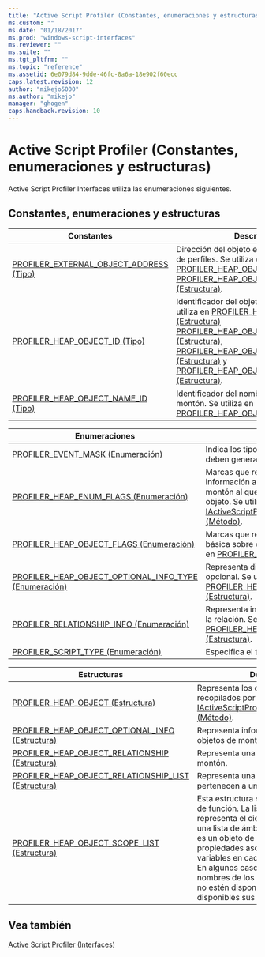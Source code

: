 ```yaml
---
title: "Active Script Profiler (Constantes, enumeraciones y estructuras) | Microsoft Docs"
ms.custom: ""
ms.date: "01/18/2017"
ms.prod: "windows-script-interfaces"
ms.reviewer: ""
ms.suite: ""
ms.tgt_pltfrm: ""
ms.topic: "reference"
ms.assetid: 6e079d84-9dde-46fc-8a6a-18e902f60ecc
caps.latest.revision: 12
author: "mikejo5000"
ms.author: "mikejo"
manager: "ghogen"
caps.handback.revision: 10
---
```

# Active Script Profiler (Constantes, enumeraciones y estructuras)
Active Script Profiler Interfaces utiliza las enumeraciones siguientes.  
  
## Constantes, enumeraciones y estructuras  
  
|Constantes|Descripción|  
|----------------|-----------------|  
|[PROFILER\_EXTERNAL\_OBJECT\_ADDRESS \(Tipo\)](../../winscript/reference/profiler-external-object-address-type.md)|Dirección del objeto externo del generador de perfiles.  Se utiliza en [PROFILER\_HEAP\_OBJECT \(Estructura\)](../../winscript/reference/profiler-heap-object-structure.md) y [PROFILER\_HEAP\_OBJECT\_RELATIONSHIP \(Estructura\)](../../winscript/reference/profiler-heap-object-relationship-structure.md).|  
|[PROFILER\_HEAP\_OBJECT\_ID \(Tipo\)](../../winscript/reference/profiler-heap-object-id-type.md)|Identificador del objeto de montón.  Se utiliza en [PROFILER\_HEAP\_OBJECT \(Estructura\)](../../winscript/reference/profiler-heap-object-structure.md) [PROFILER\_HEAP\_OBJECT\_SCOPE\_LIST \(Estructura\)](../../winscript/reference/profiler-heap-object-scope-list-structure.md), [PROFILER\_HEAP\_OBJECT\_OPTIONAL\_INFO \(Estructura\)](../../winscript/reference/profiler-heap-object-optional-info-structure.md) y [PROFILER\_HEAP\_OBJECT\_RELATIONSHIP \(Estructura\)](../../winscript/reference/profiler-heap-object-relationship-structure.md).|  
|[PROFILER\_HEAP\_OBJECT\_NAME\_ID \(Tipo\)](../../winscript/reference/profiler-heap-object-name-id-type.md)|Identificador del nombre del objeto de montón.  Se utiliza en [PROFILER\_HEAP\_OBJECT \(Estructura\)](../../winscript/reference/profiler-heap-object-structure.md).|  
  
|Enumeraciones|Descripción|  
|-------------------|-----------------|  
|[PROFILER\_EVENT\_MASK \(Enumeración\)](../../winscript/reference/profiler-event-mask-enumeration.md)|Indica los tipos de eventos de los que se deben generar perfiles.|  
|[PROFILER\_HEAP\_ENUM\_FLAGS \(Enumeración\)](../../winscript/reference/profiler-heap-enum-flags-enumeration.md)|Marcas que representan si se expone información adicional sobre un objeto de montón al que se apunta en una relación de objeto.  Se utiliza en [IActiveScriptProfilerControl5::EnumHeap2 \(Método\)](../../winscript/reference/iactivescriptprofilercontrol5-enumheap2-method.md).|  
|[PROFILER\_HEAP\_OBJECT\_FLAGS \(Enumeración\)](../../winscript/reference/profiler-heap-object-flags-enumeration.md)|Marcas que representan información básica sobre el objeto de montón.  Se utiliza en [PROFILER\_HEAP\_OBJECT \(Estructura\)](../../winscript/reference/profiler-heap-object-structure.md).|  
|[PROFILER\_HEAP\_OBJECT\_OPTIONAL\_INFO\_TYPE \(Enumeración\)](../../winscript/reference/profiler-heap-object-optional-info-type-enumeration.md)|Representa distintos tipos de información opcional.  Se utiliza en [PROFILER\_HEAP\_OBJECT\_OPTIONAL\_INFO \(Estructura\)](../../winscript/reference/profiler-heap-object-optional-info-structure.md).|  
|[PROFILER\_RELATIONSHIP\_INFO \(Enumeración\)](../../winscript/reference/profiler-relationship-info-enumeration.md)|Representa información sobre el objeto en la relación.  Se utiliza en [PROFILER\_HEAP\_OBJECT\_RELATIONSHIP \(Estructura\)](../../winscript/reference/profiler-heap-object-relationship-structure.md).|  
|[PROFILER\_SCRIPT\_TYPE \(Enumeración\)](../../winscript/reference/profiler-script-type-enumeration.md)|Especifica el tipo de script.|  
  
|Estructuras|Descripción|  
|-----------------|-----------------|  
|[PROFILER\_HEAP\_OBJECT \(Estructura\)](../../winscript/reference/profiler-heap-object-structure.md)|Representa los objetos de montón recopilados por [IActiveScriptProfilerControl3::EnumHeap \(Método\)](../../winscript/reference/iactivescriptprofilercontrol3-enumheap-method.md).|  
|[PROFILER\_HEAP\_OBJECT\_OPTIONAL\_INFO \(Estructura\)](../../winscript/reference/profiler-heap-object-optional-info-structure.md)|Representa información opcional sobre objetos de montón.|  
|[PROFILER\_HEAP\_OBJECT\_RELATIONSHIP \(Estructura\)](../../winscript/reference/profiler-heap-object-relationship-structure.md)|Representa una relación de un objeto de montón.|  
|[PROFILER\_HEAP\_OBJECT\_RELATIONSHIP\_LIST \(Estructura\)](../../winscript/reference/profiler-heap-object-relationship-list-structure.md)|Representa una lista de relaciones que pertenecen a un objeto de montón.|  
|[PROFILER\_HEAP\_OBJECT\_SCOPE\_LIST \(Estructura\)](../../winscript/reference/profiler-heap-object-scope-list-structure.md)|Esta estructura solo se asocia a objetos de función.  La lista de ámbitos representa el cierre de la función como una lista de ámbitos donde cada ámbito es un objeto de montón con una lista de propiedades asociada que representa variables en cada ámbito determinado.  En algunos casos, puede que los nombres de los objetos de ese ámbito no estén disponibles; solo están disponibles sus identificadores.|  
  
## Vea también  
 [Active Script Profiler \(Interfaces\)](../../winscript/reference/active-script-profiler-interfaces.md)